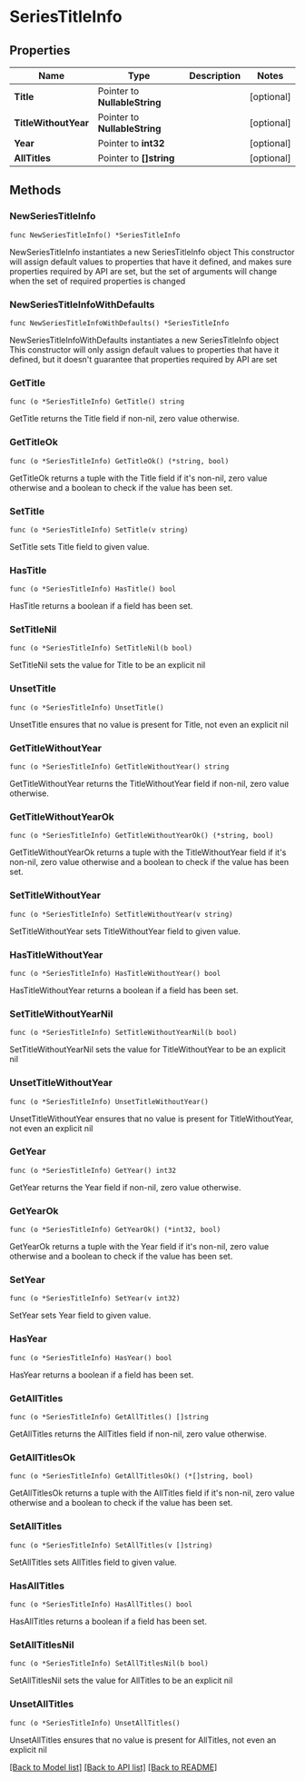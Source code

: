 # SeriesTitleInfo

## Properties

Name | Type | Description | Notes
------------ | ------------- | ------------- | -------------
**Title** | Pointer to **NullableString** |  | [optional] 
**TitleWithoutYear** | Pointer to **NullableString** |  | [optional] 
**Year** | Pointer to **int32** |  | [optional] 
**AllTitles** | Pointer to **[]string** |  | [optional] 

## Methods

### NewSeriesTitleInfo

`func NewSeriesTitleInfo() *SeriesTitleInfo`

NewSeriesTitleInfo instantiates a new SeriesTitleInfo object
This constructor will assign default values to properties that have it defined,
and makes sure properties required by API are set, but the set of arguments
will change when the set of required properties is changed

### NewSeriesTitleInfoWithDefaults

`func NewSeriesTitleInfoWithDefaults() *SeriesTitleInfo`

NewSeriesTitleInfoWithDefaults instantiates a new SeriesTitleInfo object
This constructor will only assign default values to properties that have it defined,
but it doesn't guarantee that properties required by API are set

### GetTitle

`func (o *SeriesTitleInfo) GetTitle() string`

GetTitle returns the Title field if non-nil, zero value otherwise.

### GetTitleOk

`func (o *SeriesTitleInfo) GetTitleOk() (*string, bool)`

GetTitleOk returns a tuple with the Title field if it's non-nil, zero value otherwise
and a boolean to check if the value has been set.

### SetTitle

`func (o *SeriesTitleInfo) SetTitle(v string)`

SetTitle sets Title field to given value.

### HasTitle

`func (o *SeriesTitleInfo) HasTitle() bool`

HasTitle returns a boolean if a field has been set.

### SetTitleNil

`func (o *SeriesTitleInfo) SetTitleNil(b bool)`

 SetTitleNil sets the value for Title to be an explicit nil

### UnsetTitle
`func (o *SeriesTitleInfo) UnsetTitle()`

UnsetTitle ensures that no value is present for Title, not even an explicit nil
### GetTitleWithoutYear

`func (o *SeriesTitleInfo) GetTitleWithoutYear() string`

GetTitleWithoutYear returns the TitleWithoutYear field if non-nil, zero value otherwise.

### GetTitleWithoutYearOk

`func (o *SeriesTitleInfo) GetTitleWithoutYearOk() (*string, bool)`

GetTitleWithoutYearOk returns a tuple with the TitleWithoutYear field if it's non-nil, zero value otherwise
and a boolean to check if the value has been set.

### SetTitleWithoutYear

`func (o *SeriesTitleInfo) SetTitleWithoutYear(v string)`

SetTitleWithoutYear sets TitleWithoutYear field to given value.

### HasTitleWithoutYear

`func (o *SeriesTitleInfo) HasTitleWithoutYear() bool`

HasTitleWithoutYear returns a boolean if a field has been set.

### SetTitleWithoutYearNil

`func (o *SeriesTitleInfo) SetTitleWithoutYearNil(b bool)`

 SetTitleWithoutYearNil sets the value for TitleWithoutYear to be an explicit nil

### UnsetTitleWithoutYear
`func (o *SeriesTitleInfo) UnsetTitleWithoutYear()`

UnsetTitleWithoutYear ensures that no value is present for TitleWithoutYear, not even an explicit nil
### GetYear

`func (o *SeriesTitleInfo) GetYear() int32`

GetYear returns the Year field if non-nil, zero value otherwise.

### GetYearOk

`func (o *SeriesTitleInfo) GetYearOk() (*int32, bool)`

GetYearOk returns a tuple with the Year field if it's non-nil, zero value otherwise
and a boolean to check if the value has been set.

### SetYear

`func (o *SeriesTitleInfo) SetYear(v int32)`

SetYear sets Year field to given value.

### HasYear

`func (o *SeriesTitleInfo) HasYear() bool`

HasYear returns a boolean if a field has been set.

### GetAllTitles

`func (o *SeriesTitleInfo) GetAllTitles() []string`

GetAllTitles returns the AllTitles field if non-nil, zero value otherwise.

### GetAllTitlesOk

`func (o *SeriesTitleInfo) GetAllTitlesOk() (*[]string, bool)`

GetAllTitlesOk returns a tuple with the AllTitles field if it's non-nil, zero value otherwise
and a boolean to check if the value has been set.

### SetAllTitles

`func (o *SeriesTitleInfo) SetAllTitles(v []string)`

SetAllTitles sets AllTitles field to given value.

### HasAllTitles

`func (o *SeriesTitleInfo) HasAllTitles() bool`

HasAllTitles returns a boolean if a field has been set.

### SetAllTitlesNil

`func (o *SeriesTitleInfo) SetAllTitlesNil(b bool)`

 SetAllTitlesNil sets the value for AllTitles to be an explicit nil

### UnsetAllTitles
`func (o *SeriesTitleInfo) UnsetAllTitles()`

UnsetAllTitles ensures that no value is present for AllTitles, not even an explicit nil

[[Back to Model list]](../README.md#documentation-for-models) [[Back to API list]](../README.md#documentation-for-api-endpoints) [[Back to README]](../README.md)


